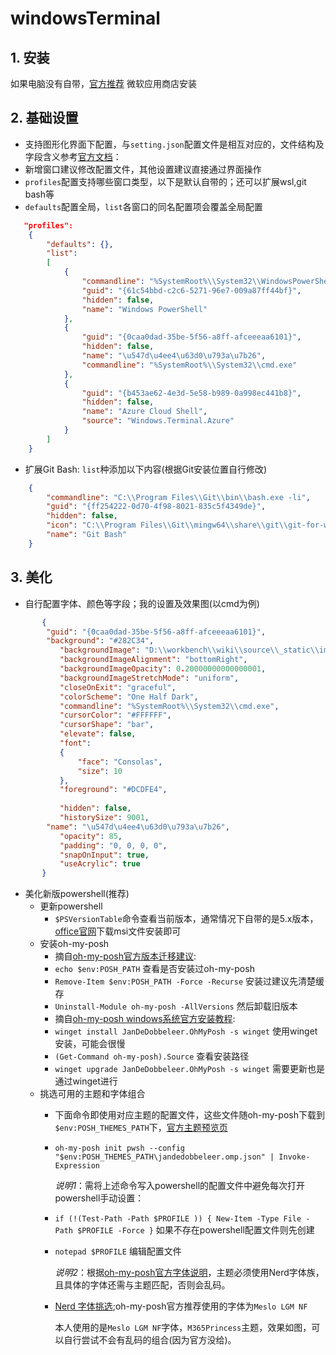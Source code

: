 # windowsTerminal

## 1. 安装

如果电脑没有自带，[官方推荐](https://github.com/microsoft/terminal) 微软应用商店安装

## 2. 基础设置

- 支持图形化界面下配置，与`setting.json`配置文件是相互对应的，文件结构及字段含义参考[官方文档](https://docs.microsoft.com/en-us/windows/terminal/customize-settings/profile-general)：<br>
- 新增窗口建议修改配置文件，其他设置建议直接通过界面操作<br>
- `profiles`配置支持哪些窗口类型，以下是默认自带的；还可以扩展wsl,git bash等
- `defaults`配置全局，`list`各窗口的同名配置项会覆盖全局配置

```json
   "profiles": 
    {
        "defaults": {},
        "list": 
        [
            {
                "commandline": "%SystemRoot%\\System32\\WindowsPowerShell\\v1.0\\powershell.exe",
                "guid": "{61c54bbd-c2c6-5271-96e7-009a87ff44bf}",
                "hidden": false,
                "name": "Windows PowerShell"
            },
            {
                "guid": "{0caa0dad-35be-5f56-a8ff-afceeeaa6101}",
                "hidden": false,
                "name": "\u547d\u4ee4\u63d0\u793a\u7b26",
                "commandline": "%SystemRoot%\\System32\\cmd.exe"
            },
            {
                "guid": "{b453ae62-4e3d-5e58-b989-0a998ec441b8}",
                "hidden": false,
                "name": "Azure Cloud Shell",
                "source": "Windows.Terminal.Azure"
            }
        ]
    }
```

- 扩展Git Bash: `list`种添加以下内容(根据Git安装位置自行修改)

```json
    {
        "commandline": "C:\\Program Files\\Git\\bin\\bash.exe -li",
        "guid": "{ff254222-0d70-4f98-8021-835c5f4349de}",
        "hidden": false,
        "icon": "C:\\Program Files\\Git\\mingw64\\share\\git\\git-for-windows.ico",
        "name": "Git Bash"
    }
```

## 3. 美化

- 自行配置字体、颜色等字段；我的设置及效果图(以cmd为例)

 ```json
        {
         "guid": "{0caa0dad-35be-5f56-a8ff-afceeeaa6101}",
         "background": "#282C34",
            "backgroundImage": "D:\\workbench\\wiki\\source\\_static\\img\\miku.png",
            "backgroundImageAlignment": "bottomRight",
            "backgroundImageOpacity": 0.20000000000000001,
            "backgroundImageStretchMode": "uniform",
            "closeOnExit": "graceful",
            "colorScheme": "One Half Dark",
            "commandline": "%SystemRoot%\\System32\\cmd.exe",
            "cursorColor": "#FFFFFF",
            "cursorShape": "bar",
            "elevate": false,
            "font": 
            {
                "face": "Consolas",
                "size": 10
            },
            "foreground": "#DCDFE4",
            
            "hidden": false,
            "historySize": 9001,
         "name": "\u547d\u4ee4\u63d0\u793a\u7b26",
            "opacity": 85,
            "padding": "0, 0, 0, 0",
            "snapOnInput": true,
            "useAcrylic": true
        }

 ```

- 美化新版powershell(推荐)
  - 更新powershell
    - `$PSVersionTable`命令查看当前版本，通常情况下自带的是5.x版本，[office官网](https://docs.microsoft.com/en-us/powershell/scripting/install/installing-powershell-on-windows?view=powershell-7.2)下载msi文件安装即可
  - 安装oh-my-posh
    - 摘自[oh-my-posh官方版本迁移建议](https://ohmyposh.dev/docs/migrating):
    - `echo $env:POSH_PATH` 查看是否安装过oh-my-posh
    - `Remove-Item $env:POSH_PATH -Force -Recurse` 安装过建议先清楚缓存
    - `Uninstall-Module oh-my-posh -AllVersions` 然后卸载旧版本
    - 摘自[oh-my-posh windows系统官方安装教程](https://ohmyposh.dev/docs/installation/windows):
    - `winget install JanDeDobbeleer.OhMyPosh -s winget` 使用winget安装，可能会很慢
    - `(Get-Command oh-my-posh).Source` 查看安装路径
    - `winget upgrade JanDeDobbeleer.OhMyPosh -s winget` 需要更新也是通过winget进行
  - 挑选可用的主题和字体组合
    - 下面命令即使用对应主题的配置文件，这些文件随oh-my-posh下载到`$env:POSH_THEMES_PATH`下，[官方主题预览页](https://ohmyposh.dev/docs/themes)
    - `oh-my-posh init pwsh --config "$env:POSH_THEMES_PATH\jandedobbeleer.omp.json" | Invoke-Expression`

        *说明1*：需将上述命令写入powershell的配置文件中避免每次打开powershell手动设置：

    - `if (!(Test-Path -Path $PROFILE )) { New-Item -Type File -Path $PROFILE -Force }` 如果不存在powershell配置文件则先创建
    - `notepad $PROFILE` 编辑配置文件

        *说明2*：根据[oh-my-posh官方字体说明](https://ohmyposh.dev/docs/installation/fonts)，主题必须使用Nerd字体族，且具体的字体还需与主题匹配，否则会乱码。

    - [Nerd 字体挑选](https://www.nerdfonts.com/);oh-my-posh官方推荐使用的字体为`Meslo LGM NF`

        本人使用的是`Meslo LGM NF`字体，`M365Princess`主题，效果如图，可以自行尝试不会有乱码的组合(因为官方没给)。
